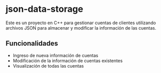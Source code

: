 # json-data-storage
Este es un proyecto en C++ para gestionar cuentas de clientes utilizando archivos JSON para almacenar y modificar la información de las cuentas. 
## Funcionalidades
- Ingreso de nueva información de cuentas
- Modificación de la información de cuentas existentes
- Visualización de todas las cuentas
